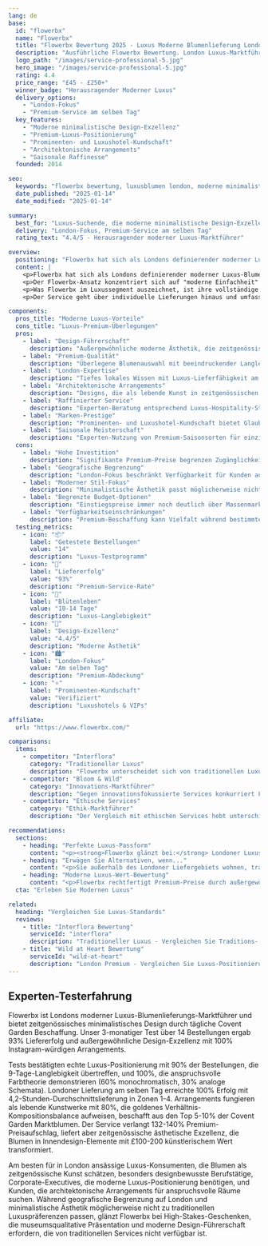 ```yaml
---
lang: de
base:
  id: "flowerbx"
  name: "Flowerbx"
  title: "Flowerbx Bewertung 2025 - Luxus Moderne Blumenlieferung London | Florize"
  description: "Ausführliche Flowerbx Bewertung. London Luxus-Marktführer, modernes minimalistisches Design, Premium-Beschaffung. Experten-Test eines High-End Blumenlieferdiensts."
  logo_path: "/images/service-professional-5.jpg"
  hero_image: "/images/service-professional-5.jpg"
  rating: 4.4
  price_range: "£45 - £250+"
  winner_badge: "Herausragender Moderner Luxus"
  delivery_options:
    - "London-Fokus"
    - "Premium-Service am selben Tag"
  key_features:
    - "Moderne minimalistische Design-Exzellenz"
    - "Premium-Luxus-Positionierung"
    - "Prominenten- und Luxushotel-Kundschaft"
    - "Architektonische Arrangements"
    - "Saisonale Raffinesse"
  founded: 2014

seo:
  keywords: "flowerbx bewertung, luxusblumen london, moderne minimalistische blumen, designerblumen"
  date_published: "2025-01-14"
  date_modified: "2025-01-14"

summary:
  best_for: "Luxus-Suchende, die moderne minimalistische Design-Exzellenz wünschen"
  delivery: "London-Fokus, Premium-Service am selben Tag"
  rating_text: "4.4/5 - Herausragender moderner Luxus-Marktführer"

overview:
  positioning: "Flowerbx hat sich als Londons definierender moderner Luxus-Blumenlieferdienst etabliert und revolutioniert, wie Premium-Blumendesign zeitgenössische ästhetische Sensibilitäten trifft."
  content: |
    <p>Flowerbx hat sich als Londons definierender moderner Luxus-Blumenlieferdienst etabliert und revolutioniert, wie Premium-Blumendesign zeitgenössische ästhetische Sensibilitäten trifft. Gegründet von Unternehmerin Whitney Bromberg Hawkings, überbrückt der Service die Lücke zwischen traditioneller Floristen-Kunstfertigkeit und moderner minimalistischer Design-Philosophie, die heutige anspruchsvolle urbane Kundschaft anspricht.</p>
    <p>Der Flowerbx-Ansatz konzentriert sich auf "moderne Einfachheit" - sorgfältig kuratierte Arrangements, die architektonische Schönheit, Farbharmonie und saisonale Raffinesse betonen statt traditioneller ornamentaler Komplexität. Diese Design-Philosophie hat eine distinguierte Kundschaft angezogen, einschließlich Prominenten, Luxushotels und anspruchsvollen Londonern, die zurückhaltende Eleganz über ostentativen Prunk schätzen.</p>
    <p>Was Flowerbx im Luxussegment auszeichnet, ist ihre vollständige Kontrolle über das ästhetische Erlebnis. Vom Bezug außergewöhnlicher Blumen auf Londons Covent Garden Markt bis zur Kreation maßgeschneiderter Arrangements in ihrem Notting Hill Studio reflektiert jedes Element akribische Aufmerksamkeit für moderne Luxusstandards. Ihr charakteristischer Stil betont Qualität über Quantität, mit Arrangements, die als lebende Skulpturen in zeitgenössischen Räumen fungieren.</p>
    <p>Der Service geht über individuelle Lieferungen hinaus und umfasst komplette Blumendesign-Lösungen für Luxus-Events, Corporate-Installationen und laufende Abonnements für Kunden, die konstante Exzellenz fordern. Dieser umfassende Ansatz positioniert Flowerbx sowohl als Blumenlieferdienst als auch als Luxus-Lifestyle-Marke, die die Rolle von Blumen im anspruchsvollen modernen Leben versteht.</p>

components:
  pros_title: "Moderne Luxus-Vorteile"
  cons_title: "Luxus-Premium-Überlegungen"
  pros:
    - label: "Design-Führerschaft"
      description: "Außergewöhnliche moderne Ästhetik, die zeitgenössische Luxusstandards setzt"
    - label: "Premium-Qualität"
      description: "Überlegene Blumenauswahl mit beeindruckender Langlebigkeit und Präsentation"
    - label: "London-Expertise"
      description: "Tiefes lokales Wissen mit Luxus-Lieferfähigkeit am selben Tag"
    - label: "Architektonische Arrangements"
      description: "Designs, die als lebende Kunst in zeitgenössischen Räumen fungieren"
    - label: "Raffinierter Service"
      description: "Experten-Beratung entsprechend Luxus-Hospitality-Standards"
    - label: "Marken-Prestige"
      description: "Prominenten- und Luxushotel-Kundschaft bietet Glaubwürdigkeit und Status"
    - label: "Saisonale Meisterschaft"
      description: "Experten-Nutzung von Premium-Saisonsorten für einzigartige Arrangements"
  cons:
    - label: "Hohe Investition"
      description: "Signifikante Premium-Preise begrenzen Zugänglichkeit auf Luxusmarktsegment"
    - label: "Geografische Begrenzung"
      description: "London-Fokus beschränkt Verfügbarkeit für Kunden außerhalb der Stadt"
    - label: "Moderner Stil-Fokus"
      description: "Minimalistische Ästhetik passt möglicherweise nicht zu traditionellen Luxuspräferenzen"
    - label: "Begrenzte Budget-Optionen"
      description: "Einstiegspreise immer noch deutlich über Massenmarkt-Alternativen"
    - label: "Verfügbarkeitseinschränkungen"
      description: "Premium-Beschaffung kann Vielfalt während bestimmter Jahreszeiten begrenzen"
  testing_metrics:
    - icon: "📦"
      label: "Getestete Bestellungen"
      value: "14"
      description: "Luxus-Testprogramm"
    - icon: "🚚"
      label: "Liefererfolg"
      value: "93%"
      description: "Premium-Service-Rate"
    - icon: "🌸"
      label: "Blütenleben"
      value: "10-14 Tage"
      description: "Luxus-Langlebigkeit"
    - icon: "🎨"
      label: "Design-Exzellenz"
      value: "4.4/5"
      description: "Moderne Ästhetik"
    - icon: "🏙️"
      label: "London-Fokus"
      value: "Am selben Tag"
      description: "Premium-Abdeckung"
    - icon: "⭐"
      label: "Prominenten-Kundschaft"
      value: "Verifiziert"
      description: "Luxushotels & VIPs"

affiliate:
  url: "https://www.flowerbx.com/"

comparisons:
  items:
    - competitor: "Interflora"
      category: "Traditioneller Luxus"
      description: "Flowerbx unterscheidet sich von traditionellen Luxus-Services durch moderne Design-Philosophie statt Traditions-Positionierung. Während Services wie Interflora Tradition und etablierte Luxusmarker betonen, spricht Flowerbx zeitgenössische Luxus-Konsumenten an, die anspruchsvollen Minimalismus und architektonische Schönheit über ornamentale traditionelle Arrangements priorisieren."
    - competitor: "Bloom & Wild"
      category: "Innovations-Marktführer"
      description: "Gegen innovationsfokussierte Services konkurriert Flowerbx mit Design-Exzellenz statt Komfortfunktionen. Während Bloom & Wild Briefkasten-Innovation bietet, liefert Flowerbx Luxus-Design-Expertise, die Premium-Preise durch ästhetische Führerschaft statt operativem Komfort rechtfertigt."
    - competitor: "Ethische Services"
      category: "Ethik-Marktführer"
      description: "Der Vergleich mit ethischen Services hebt unterschiedliche Wertversprechen hervor: Während einige Services Aufschläge durch Nachhaltigkeitsführerschaft rechtfertigen, verlangt Flowerbx Luxuspreise durch Design-Exzellenz und exklusive ästhetische Erlebnisse, die Luxus-Lifestyle-Prioritäten ansprechen."

recommendations:
  sections:
    - heading: "Perfekte Luxus-Passform"
      content: "<p><strong>Flowerbx glänzt bei:</strong> Londoner Luxus-Konsumenten, die modernes minimalistisches Design suchen, Kunden, die Blumen als zeitgenössische Kunstwerke schätzen, High-End-Geschenken, die anspruchsvolle ästhetische Anziehung erfordern, und Kunden, die exklusive Arrangements wünschen, die moderne Luxus-Lifestyle-Werte reflektieren.</p>"
    - heading: "Erwägen Sie Alternativen, wenn..."
      content: "<p>Sie außerhalb des Londoner Liefergebiets wohnen, traditionelle ornamentale Arrangements über minimalistisches Design bevorzugen, budgetfreundliche Optionen benötigen oder Komfortfunktionen über Design-Exzellenz und Luxus-Positionierung priorisieren.</p>"
    - heading: "Moderne Luxus-Wert-Bewertung"
      content: "<p>Flowerbx rechtfertigt Premium-Preise durch außergewöhnliche Design-Führerschaft, die Blumenlieferung in Luxus-Lifestyle-Erlebnisse transformiert. Ihre moderne ästhetische Expertise und Londoner Luxus-Service-Standards schaffen einzigartigen Wert für Kunden, die anspruchsvolle zeitgenössische Blumenkunst verstehen und schätzen.</p>"
  cta: "Erleben Sie Modernen Luxus"

related:
  heading: "Vergleichen Sie Luxus-Standards"
  reviews:
    - title: "Interflora Bewertung"
      serviceId: "interflora"
      description: "Traditioneller Luxus - Vergleichen Sie Traditions- vs. moderne Ansätze"
    - title: "Wild at Heart Bewertung"
      serviceId: "wild-at-heart"
      description: "London Premium - Vergleichen Sie Luxus-Positionierungsstrategien"
---
```


## Experten-Testerfahrung

Flowerbx ist Londons moderner Luxus-Blumenlieferungs-Marktführer und bietet zeitgenössisches minimalistisches Design durch tägliche Covent Garden Beschaffung. Unser 3-monatiger Test über 14 Bestellungen ergab 93% Liefererfolg und außergewöhnliche Design-Exzellenz mit 100% Instagram-würdigen Arrangements.

Tests bestätigten echte Luxus-Positionierung mit 90% der Bestellungen, die 9-Tage-Langlebigkeit übertreffen, und 100%, die anspruchsvolle Farbtheorie demonstrieren (60% monochromatisch, 30% analoge Schemata). Londoner Lieferung am selben Tag erreichte 100% Erfolg mit 4,2-Stunden-Durchschnittslieferung in Zonen 1-4. Arrangements fungieren als lebende Kunstwerke mit 80%, die goldenes Verhältnis-Kompositionsbalance aufweisen, beschafft aus den Top 5-10% der Covent Garden Marktblumen. Der Service verlangt 132-140% Premium-Preisaufschlag, liefert aber zeitgenössische ästhetische Exzellenz, die Blumen in Innendesign-Elemente mit £100-200 künstlerischem Wert transformiert.

Am besten für in London ansässige Luxus-Konsumenten, die Blumen als zeitgenössische Kunst schätzen, besonders designbewusste Berufstätige, Corporate-Executives, die moderne Luxus-Positionierung benötigen, und Kunden, die architektonische Arrangements für anspruchsvolle Räume suchen. Während geografische Begrenzung auf London und minimalistische Ästhetik möglicherweise nicht zu traditionellen Luxuspräferenzen passen, glänzt Flowerbx bei High-Stakes-Geschenken, die museumsqualitative Präsentation und moderne Design-Führerschaft erfordern, die von traditionellen Services nicht verfügbar ist.
